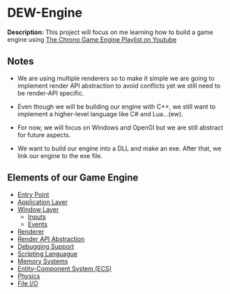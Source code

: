 # DEW-Engine
**Description:** This project will focus on me learning how to build a game engine using [The Chrono Game Engine Playlist on Youtube](https://youtube.com/playlist?list=PLlrATfBNZ98dC-V-N3m0Go4deliWHPFwT&si=GPZ5s0109yT-QrVI)

## Notes
- We are using multiple renderers so to make it simple we are going to implement render API abstraction to avoid conflicts yet we still need to be render-API specific.

- Even though we will be building our engine with C++, we still want to implement a higher-level language like C# and Lua...(ew).

- For now, we will focus on Windows and OpenGl but we are still abstract for future aspects.

- We want to build our engine into a DLL and make an exe. After that, we link our engine to the exe file.

## Elements of our Game Engine
- [Entry Point](#entry-point)
- [Application Layer](#application-layer)
- [Window Layer](#window-layer)
  - [Inputs](#inputs)
  - [Events](#events)
- [Renderer](#renderer)
- [Render API Abstraction](#render-api-abstraction)
- [Debugging Support](#debugging-support)
- [Scripting Languague](#scripting-language)
- [Memory Systems](#memory-systems)
- [Entity-Component System (ECS)](#entity-component-system-(ecs))
- [Physics](#physics)
- [File I/O](#file-i/o)

